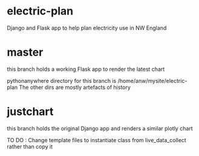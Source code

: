 # electric-plan
Django and Flask app to help plan electricity use in NW England

# master
this branch holds a working Flask app to render the latest chart

pythonanywhere directory for this branch is /home/anw/mysite/electric-plan
The other dirs are mostly artefacts of history

# justchart
this branch holds the original Django app and renders a similar plotly chart

TO DO : Change template files to instantiate class from live_data_collect rather than copy it
